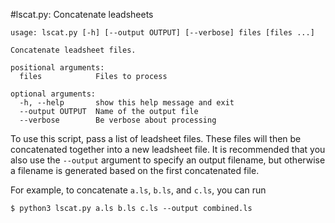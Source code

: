 #lscat.py: Concatenate leadsheets

```
usage: lscat.py [-h] [--output OUTPUT] [--verbose] files [files ...]

Concatenate leadsheet files.

positional arguments:
  files            Files to process

optional arguments:
  -h, --help       show this help message and exit
  --output OUTPUT  Name of the output file
  --verbose        Be verbose about processing
```

To use this script, pass a list of leadsheet files. These files will then be concatenated together into a new leadsheet file. It is recommended that you also use the `--output` argument to specify an output filename, but otherwise a filename is generated based on the first concatenated file.

For example, to concatenate `a.ls`, `b.ls`, and `c.ls`, you can run

```
$ python3 lscat.py a.ls b.ls c.ls --output combined.ls
```
